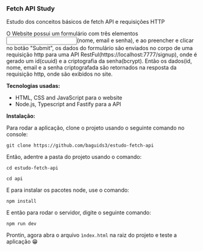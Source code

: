 ### Fetch API Study

Estudo dos conceitos básicos de fetch API e requisições HTTP

O Website possui um formulário com três elementos <input>(nome, email e senha), e ao preencher e clicar no botão "Submit", os dados do formulário são enviados no corpo de uma requisição http para uma API RestFul(https://localhost:7777/signup), onde é gerado um id(cuuid) e a criptografia da senha(bcrypt). Então os dados(id, nome, email e a senha criptografada são retornados na resposta da requisição http, onde são exibidos no site.

**Tecnologias usadas:**

- HTML, CSS and JavaScript para o website
- Node.js, Typescript and Fastify para a API

**Instalação:**

Para rodar a aplicação, clone o projeto usando o seguinte comando no console:
```
git clone https://github.com/baguids3/estudo-fetch-api
```
Então, adentre a pasta do projeto usando o comando:
```
cd estudo-fetch-api

cd api
```

E para instalar os pacotes node, use o comando:
```
npm install
```
E então para rodar o servidor, digite o seguinte comando:
```
npm run dev
```

Prontin, agora abra o arquivo ``ìndex.html`` na raiz do projeto e teste a aplicação 😁
